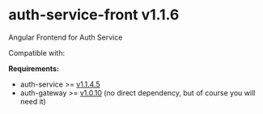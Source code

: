 # auth-service-front v1.1.6

Angular Frontend for Auth Service 

Compatible with:

**Requirements:**

- auth-service >= [v1.1.4.5](https://github.com/CurtisNewbie/auth-service/tree/v1.1.4.5)
- auth-gateway >= [v1.0.10](https://github.com/CurtisNewbie/auth-gateway/tree/v1.0.10) (no direct dependency, but of course you will need it)
